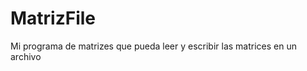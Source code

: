 MatrizFile
==========

Mi programa de matrizes que pueda leer y escribir las matrices en un archivo
